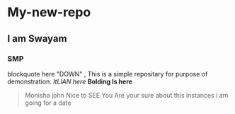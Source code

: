 # My-new-repo
## I am Swayam
### SMP
blockquote here "DOWN"  ,
This is a simple repositary for purpose of demonstration.
*ItLIAN  here*
**Bolding Is here**
>Monisha john Nice to SEE You 
>Are your sure about this instances
i am going for a date

